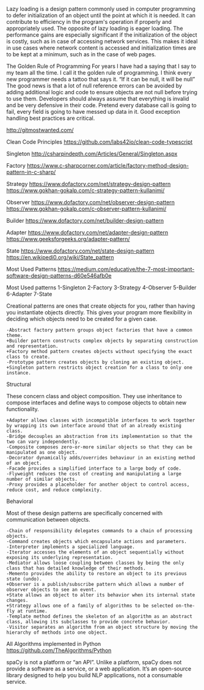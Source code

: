 Lazy loading is a design pattern commonly used in computer programming to defer initialization of an object until the point at which it is needed.
It can contribute to efficiency in the program's operation if properly and appropriately used.
The opposite of lazy loading is eager loading.
The performance gains are especially significant if the initialization of the object is costly, such as in case of accessing network services.
This makes it ideal in use cases where network content is accessed and initialization times are to be kept at a minimum, such as in the case of web pages.


The Golden Rule of Programming
For years I have had a saying that I say to my team all the time. I call it the golden rule of programming.  I think every new programmer needs a tattoo that says it.
“If it can be null, it will be null” The good news is that a lot of null reference errors can be avoided by adding additional logic and code to ensure objects are not 
null before trying to use them. Developers should always assume that everything is invalid and be very defensive in their code. 
Pretend every database call is going to fail, every field is going to have messed up data in it. Good exception handling best practices are critical.

http://gitmostwanted.com/

Clean Code Principles
https://github.com/labs42io/clean-code-typescript


Singleton
http://csharpindepth.com/Articles/General/Singleton.aspx

Factory
https://www.c-sharpcorner.com/article/factory-method-design-pattern-in-c-sharp/

Strategy
https://www.dofactory.com/net/strategy-design-pattern
https://www.gokhan-gokalp.com/c-strategy-pattern-kullanimi/

Observer
https://www.dofactory.com/net/observer-design-pattern
https://www.gokhan-gokalp.com/c-observer-pattern-kullanimi/

Builder
https://www.dofactory.com/net/builder-design-pattern

Adapter
https://www.dofactory.com/net/adapter-design-pattern
https://www.geeksforgeeks.org/adapter-pattern/

State
https://www.dofactory.com/net/state-design-pattern
https://en.wikipedi0.org/wiki/State_pattern


Most Used Patterns
https://medium.com/educative/the-7-most-important-software-design-patterns-d60e546afb0e



Most Used patterns
1-Singleton
2-Factory
3-Strategy
4-Observer
5-Builder
6-Adapter
7-State



Creational patterns are ones that create objects for you, rather than having you instantiate objects directly. This gives your program more flexibility in deciding which objects need to be created for a given case.

    -Abstract factory pattern groups object factories that have a common theme.
    +Builder pattern constructs complex objects by separating construction and representation.
    +Factory method pattern creates objects without specifying the exact class to create.
    -Prototype pattern creates objects by cloning an existing object.
    +Singleton pattern restricts object creation for a class to only one instance.

Structural

These concern class and object composition. They use inheritance to compose interfaces and define ways to compose objects to obtain new functionality.

    +Adapter allows classes with incompatible interfaces to work together by wrapping its own interface around that of an already existing class.
    -Bridge decouples an abstraction from its implementation so that the two can vary independently.
    -Composite composes zero-or-more similar objects so that they can be manipulated as one object.
    -Decorator dynamically adds/overrides behaviour in an existing method of an object.
    -Facade provides a simplified interface to a large body of code.
    -Flyweight reduces the cost of creating and manipulating a large number of similar objects.
    -Proxy provides a placeholder for another object to control access, reduce cost, and reduce complexity.

Behavioral

Most of these design patterns are specifically concerned with communication between objects.

    -Chain of responsibility delegates commands to a chain of processing objects.
    -Command creates objects which encapsulate actions and parameters.
    -Interpreter implements a specialized language.
    -Iterator accesses the elements of an object sequentially without exposing its underlying representation.
    -Mediator allows loose coupling between classes by being the only class that has detailed knowledge of their methods.
    -Memento provides the ability to restore an object to its previous state (undo).
    +Observer is a publish/subscribe pattern which allows a number of observer objects to see an event.
    +State allows an object to alter its behavior when its internal state changes.
    +Strategy allows one of a family of algorithms to be selected on-the-fly at runtime.
    -Template method defines the skeleton of an algorithm as an abstract class, allowing its subclasses to provide concrete behavior.
    -Visitor separates an algorithm from an object structure by moving the hierarchy of methods into one object.


All Algorithms implemented in Python
    https://github.com/TheAlgorithms/Python
    
    
spaCy is not a platform or “an API”. Unlike a platform, spaCy does not provide a software as a service, or a web application. 
It’s an open-source library designed to help you build NLP applications, not a consumable service.